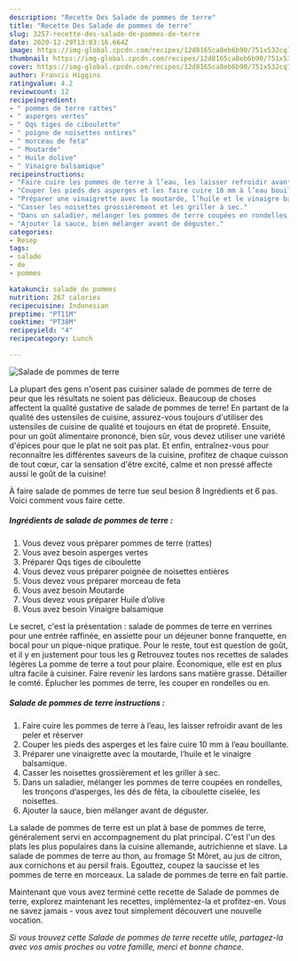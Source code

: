 ```yaml
---
description: "Recette Des Salade de pommes de terre"
title: "Recette Des Salade de pommes de terre"
slug: 3257-recette-des-salade-de-pommes-de-terre
date: 2020-12-29T13:03:16.664Z
image: https://img-global.cpcdn.com/recipes/12d8165ca8eb6b90/751x532cq70/salade-de-pommes-de-terre-photo-principale-de-la-recette.jpg
thumbnail: https://img-global.cpcdn.com/recipes/12d8165ca8eb6b90/751x532cq70/salade-de-pommes-de-terre-photo-principale-de-la-recette.jpg
cover: https://img-global.cpcdn.com/recipes/12d8165ca8eb6b90/751x532cq70/salade-de-pommes-de-terre-photo-principale-de-la-recette.jpg
author: Francis Higgins
ratingvalue: 4.2
reviewcount: 12
recipeingredient:
- " pommes de terre rattes"
- " asperges vertes"
- " Qqs tiges de ciboulette"
- " poigne de noisettes entires"
- " morceau de feta"
- " Moutarde"
- " Huile dolive"
- " Vinaigre balsamique"
recipeinstructions:
- "Faire cuire les pommes de terre à l’eau, les laisser refroidir avant de les peler et réserver"
- "Couper les pieds des asperges et les faire cuire 10 mm à l’eau bouillante."
- "Préparer une vinaigrette avec la moutarde, l’huile et le vinaigre balsamique."
- "Casser les noisettes grossièrement et les griller à sec."
- "Dans un saladier, mélanger les pommes de terre coupées en rondelles, les tronçons d’asperges, les dés de fêta, la ciboulette ciselée, les noisettes."
- "Ajouter la sauce, bien mélanger avant de déguster."
categories:
- Resep
tags:
- salade
- de
- pommes

katakunci: salade de pommes 
nutrition: 267 calories
recipecuisine: Indonesian
preptime: "PT11M"
cooktime: "PT38M"
recipeyield: "4"
recipecategory: Lunch

---
```



![Salade de pommes de terre](https://img-global.cpcdn.com/recipes/12d8165ca8eb6b90/751x532cq70/salade-de-pommes-de-terre-photo-principale-de-la-recette.jpg)

La plupart des gens n'osent pas cuisiner salade de pommes de terre de peur que les résultats ne soient pas délicieux. Beaucoup de choses affectent la qualité gustative de salade de pommes de terre! En partant de la qualité des ustensiles de cuisine, assurez-vous toujours d'utiliser des ustensiles de cuisine de qualité et toujours en état de propreté. Ensuite, pour un goût alimentaire prononcé, bien sûr, vous devez utiliser une variété d'épices pour que le plat ne soit pas plat. Et enfin, entraînez-vous pour reconnaître les différentes saveurs de la cuisine, profitez de chaque cuisson de tout cœur, car la sensation d'être excité, calme et non pressé affecte aussi le goût de la cuisine!

<!--inarticleads1-->

À faire salade de pommes de terre tue seul besion 8 Ingrédients et 6 pas. Voici comment vous faire cette.

##### Ingrédients de salade de pommes de terre :

1. Vous devez vous préparer  pommes de terre (rattes)
1. Vous avez besoin  asperges vertes
1. Préparer  Qqs tiges de ciboulette
1. Vous devez vous préparer  poignée de noisettes entières
1. Vous devez vous préparer  morceau de feta
1. Vous avez besoin  Moutarde
1. Vous devez vous préparer  Huile d’olive
1. Vous avez besoin  Vinaigre balsamique


Le secret, c&#39;est la présentation : salade de pommes de terre en verrines pour une entrée raffinée, en assiette pour un déjeuner bonne franquette, en bocal pour un pique-nique pratique. Pour le reste, tout est question de goût, et il y en justement pour tous les g Retrouvez toutes nos recettes de salades légères La pomme de terre a tout pour plaire. Économique, elle est en plus ultra facile à cuisiner. Faire revenir les lardons sans matière grasse. Détailler le comté. Éplucher les pommes de terre, les couper en rondelles ou en. 

<!--inarticleads2-->

##### Salade de pommes de terre instructions :

1. Faire cuire les pommes de terre à l’eau, les laisser refroidir avant de les peler et réserver
1. Couper les pieds des asperges et les faire cuire 10 mm à l’eau bouillante.
1. Préparer une vinaigrette avec la moutarde, l’huile et le vinaigre balsamique.
1. Casser les noisettes grossièrement et les griller à sec.
1. Dans un saladier, mélanger les pommes de terre coupées en rondelles, les tronçons d’asperges, les dés de fêta, la ciboulette ciselée, les noisettes.
1. Ajouter la sauce, bien mélanger avant de déguster.


La salade de pommes de terre est un plat à base de pommes de terre, généralement servi en accompagnement du plat principal. C&#39;est l&#39;un des plats les plus populaires dans la cuisine allemande, autrichienne et slave. La salade de pommes de terre au thon, au fromage St Môret, au jus de citron, aux cornichons et au persil frais. Egouttez, coupez la saucisse et les pommes de terre en morceaux. La salade de pommes de terre en fait partie. 

<!--inarticleads1-->

<p>
Maintenant que vous avez terminé cette recette de Salade de pommes de terre, explorez maintenant les recettes, implémentez-la et profitez-en. Vous ne savez jamais - vous avez tout simplement découvert une nouvelle vocation.
</p>

<p>
<i>Si vous trouvez cette Salade de pommes de terre recette utile, partagez-la avec vos amis proches ou votre famille, merci et bonne chance.</i>
</p>
